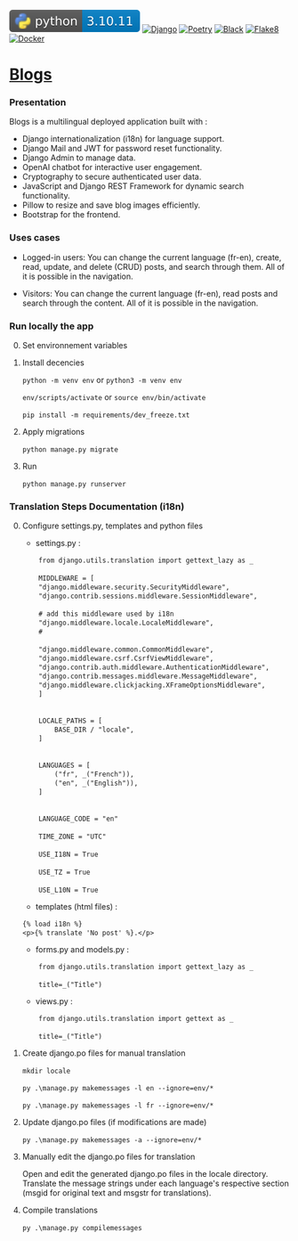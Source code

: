 [![Python](https://raw.githubusercontent.com/NidalChateur/badges/779ce02cc0ce5bdc16ca2fe297b1229d4e5068d3/svg/python.svg)](https://www.python.org/) 
[![Django](https://img.shields.io/badge/django-5.0.6-blue.svg?logo=django)](https://www.djangoproject.com/)
[![Poetry](https://img.shields.io/badge/poetry-1.8.3-blue.svg?logo=Poetry)](https://python-poetry.org/)
[![Black](https://img.shields.io/badge/code%20style-black-000000.svg)](https://github.com/psf/black)
[![Flake8](https://img.shields.io/badge/linting-flake8-yellowgreen.svg?logo=python)](https://github.com/pycqa/flake8)
[![Docker](https://img.shields.io/badge/dockerhub-images-important.svg?logo=docker)](https://hub.docker.com/r/nidalchateur/multilang_site)

#  <a href="https://multilang-site-1-joro.onrender.com">Blogs</a>

### Presentation 

Blogs is a multilingual deployed application built with :

- Django internationalization (i18n) for language support.
- Django Mail and JWT for password reset functionality.
- Django Admin to manage data.
- OpenAI chatbot for interactive user engagement.
- Cryptography to secure authenticated user data.
- JavaScript and Django REST Framework for dynamic search functionality.
- Pillow to resize and save blog images efficiently.
- Bootstrap for the frontend.

### Uses cases

- Logged-in users: You can change the current language (fr-en), create, read, update, and delete (CRUD) posts, and search through them. All of it is possible in the navigation.

- Visitors: You can change the current language (fr-en), read posts and search through the content. All of it is possible in the navigation.

### Run locally the app
0. Set environnement variables

1. Install decencies

    `python -m venv env` or `python3 -m venv env`

    `env/scripts/activate` or `source env/bin/activate`

    `pip install -m requirements/dev_freeze.txt`

2. Apply migrations

    `python manage.py migrate`

3. Run

    `python manage.py runserver`

### Translation Steps Documentation (i18n)

0. Configure settings.py, templates and python files

    - settings.py :
    ```
        from django.utils.translation import gettext_lazy as _

        MIDDLEWARE = [
        "django.middleware.security.SecurityMiddleware",
        "django.contrib.sessions.middleware.SessionMiddleware",

        # add this middleware used by i18n
        "django.middleware.locale.LocaleMiddleware",
        #

        "django.middleware.common.CommonMiddleware",
        "django.middleware.csrf.CsrfViewMiddleware",
        "django.contrib.auth.middleware.AuthenticationMiddleware",
        "django.contrib.messages.middleware.MessageMiddleware",
        "django.middleware.clickjacking.XFrameOptionsMiddleware",
        ]


        LOCALE_PATHS = [
            BASE_DIR / "locale",
        ]


        LANGUAGES = [
            ("fr", _("French")),
            ("en", _("English")),
        ]


        LANGUAGE_CODE = "en"

        TIME_ZONE = "UTC"

        USE_I18N = True

        USE_TZ = True

        USE_L10N = True
    ```

    - templates (html files) :
    ```
    {% load i18n %}
    <p>{% translate 'No post' %}.</p>

    ``` 

    - forms.py and models.py :
    ```
        from django.utils.translation import gettext_lazy as _

        title=_("Title") 

    ```

    - views.py :
    ```
        from django.utils.translation import gettext as _

        title=_("Title") 

    ```

1. Create django.po files for manual translation

    `mkdir locale` 

    `py .\manage.py makemessages -l en --ignore=env/*` 

    `py .\manage.py makemessages -l fr --ignore=env/*`

2. Update django.po files (if modifications are made)

    `py .\manage.py makemessages -a --ignore=env/*`

3. Manually edit the django.po files for translation

    Open and edit the generated django.po files in the locale directory. Translate the message strings under each language's respective section (msgid for original text and msgstr for translations).

3. Compile translations

    `py .\manage.py compilemessages`

